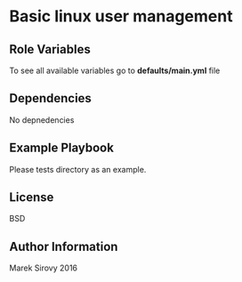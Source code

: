 
Basic linux user management
===========================

Role Variables
--------------

To see all available variables go to **defaults/main.yml** file

Dependencies
------------

No depnedencies

Example Playbook
----------------

Please tests directory as an example.

License
-------

BSD

Author Information
------------------

Marek Sirovy 2016
